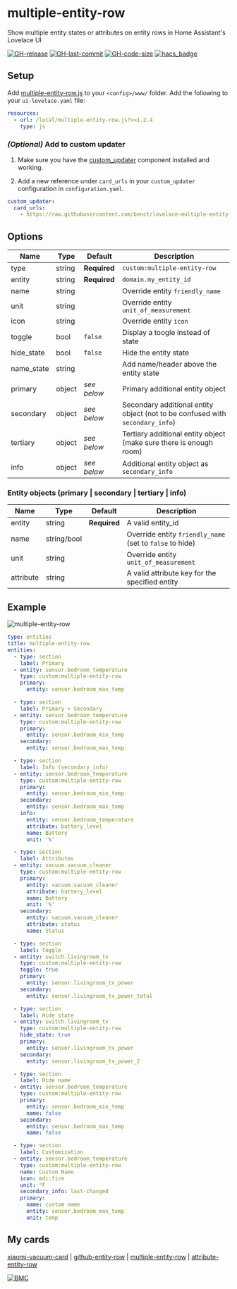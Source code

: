 # multiple-entity-row
Show multiple entity states or attributes on entity rows in Home Assistant's Lovelace UI

[![GH-release](https://img.shields.io/badge/version-1.2.4-red.svg?style=flat-square)](https://raw.githubusercontent.com/benct/lovelace-multiple-entity-row/master/multiple-entity-row.js)
[![GH-last-commit](https://img.shields.io/github/last-commit/benct/lovelace-multiple-entity-row.svg?style=flat-square)](https://github.com/benct/lovelace-multiple-entity-row/commits/master)
[![GH-code-size](https://img.shields.io/github/languages/code-size/benct/lovelace-multiple-entity-row.svg?style=flat-square)](https://github.com/benct/lovelace-multiple-entity-row)
[![hacs_badge](https://img.shields.io/badge/HACS-Default-orange.svg)](https://github.com/custom-components/hacs)

## Setup

Add [multiple-entity-row.js](https://raw.githubusercontent.com/benct/lovelace-multiple-entity-row/master/multiple-entity-row.js) to your `<config>/www/` folder. Add the following to your `ui-lovelace.yaml` file:

```yaml
resources:
  - url: /local/multiple-entity-row.js?v=1.2.4
    type: js
```

### *(Optional)* Add to custom updater

1. Make sure you have the [custom_updater](https://github.com/custom-components/custom_updater) component installed and working.

2. Add a new reference under `card_urls` in your `custom_updater` configuration in `configuration.yaml`.

```yaml
custom_updater:
  card_urls:
    - https://raw.githubusercontent.com/benct/lovelace-multiple-entity-row/master/tracker.json
```

## Options

| Name | Type | Default | Description
| ---- | ---- | ------- | -----------
| type | string | **Required** | `custom:multiple-entity-row`
| entity | string | **Required** | `domain.my_entity_id`
| name | string | | Override entity `friendly_name`
| unit | string | | Override entity `unit_of_measurement`
| icon | string | | Override entity `icon`
| toggle | bool | `false` | Display a toogle instead of state
| hide_state | bool | `false` | Hide the entity state
| name_state | string | | Add name/header above the entity state
| primary | object | *see below* | Primary additional entity object
| secondary | object | *see below* | Secondary additional entity object (not to be confused with `secondary_info`)
| tertiary | object | *see below* | Tertiary additional entity object (make sure there is enough room)
| info | object | *see below* | Additional entity object as `secondary_info`

### Entity objects (primary | secondary | tertiary | info)

| Name | Type | Default | Description
| ---- | ---- | ------- | -----------
| entity | string | **Required** | A valid entity_id
| name | string/bool | | Override entity `friendly_name` (set to `false` to hide)
| unit | string | | Override entity `unit_of_measurement`
| attribute | string | | A valid attribute key for the specified entity

## Example

![multiple-entity-row](https://raw.githubusercontent.com/benct/lovelace-multiple-entity-row/master/example.png)

```yaml
type: entities
title: multiple-entity-row
entities:
  - type: section
    label: Primary
  - entity: sensor.bedroom_temperature
    type: custom:multiple-entity-row
    primary:
      entity: sensor.bedroom_max_temp

  - type: section
    label: Primary + Secondary
  - entity: sensor.bedroom_temperature
    type: custom:multiple-entity-row
    primary:
      entity: sensor.bedroom_min_temp
    secondary:
      entity: sensor.bedroom_max_temp

  - type: section
    label: Info (secondary_info)
  - entity: sensor.bedroom_temperature
    type: custom:multiple-entity-row
    primary:
      entity: sensor.bedroom_min_temp
    secondary:
      entity: sensor.bedroom_max_temp
    info:
      entity: sensor.bedroom_temperature
      attribute: battery_level
      name: Battery
      unit: '%'

  - type: section
    label: Attributes
  - entity: vacuum.vacuum_cleaner
    type: custom:multiple-entity-row
    primary:
      entity: vacuum.vacuum_cleaner
      attribute: battery_level
      name: Battery
      unit: '%'
    secondary:
      entity: vacuum.vacuum_cleaner
      attribute: status
      name: Status

  - type: section
    label: Toggle
  - entity: switch.livingroom_tv
    type: custom:multiple-entity-row
    toggle: true
    primary:
      entity: sensor.livingroom_tv_power
    secondary:
      entity: sensor.livingroom_tv_power_total

  - type: section
    label: Hide state
  - entity: switch.livingroom_tv
    type: custom:multiple-entity-row
    hide_state: true
    primary:
      entity: sensor.livingroom_tv_power
    secondary:
      entity: sensor.livingroom_tv_power_2

  - type: section
    label: Hide name
  - entity: sensor.bedroom_temperature
    type: custom:multiple-entity-row
    primary:
      entity: sensor.bedroom_min_temp
      name: false
    secondary:
      entity: sensor.bedroom_max_temp
      name: false

  - type: section
    label: Customization
  - entity: sensor.bedroom_temperature
    type: custom:multiple-entity-row
    name: Custom Name
    icon: mdi:fire
    unit: °F
    secondary_info: last-changed
    primary:
      name: custom name
      entity: sensor.bedroom_max_temp
      unit: temp
```

## My cards

[xiaomi-vacuum-card](https://github.com/benct/lovelace-xiaomi-vacuum-card) | 
[github-entity-row](https://github.com/benct/lovelace-github-entity-row) | 
[multiple-entity-row](https://github.com/benct/lovelace-multiple-entity-row) | 
[attribute-entity-row](https://github.com/benct/lovelace-attribute-entity-row)

[![BMC](https://www.buymeacoffee.com/assets/img/custom_images/white_img.png)](https://www.buymeacoff.ee/benct)
